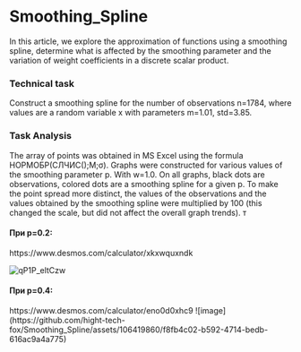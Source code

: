 # Smoothing_Spline
In this article, we explore the approximation of functions using a smoothing spline, determine what is affected by the smoothing parameter and the variation of weight coefficients in a discrete scalar product.

<h3>Technical task</h3>
Construct a smoothing spline for the number of observations n=1784, where values are a random variable x with parameters m=1.01, std=3.85.
<h3>Task Analysis</h3>

The array of points was obtained in MS Excel using the formula НОРМОБР(СЛЧИС();M;σ).
Graphs were constructed for various values of the smoothing parameter p. With w=1.0.
On all graphs, black dots are observations, colored dots are a smoothing spline for a given p. To make the point spread more distinct, the values of the observations and the values obtained by the smoothing spline were multiplied by 100 (this changed the scale, but did not affect the overall
graph trends).
т
<h4>При p=0.2:</h4>
https://www.desmos.com/calculator/xkxwquxndk

![qP1P_eltCzw](https://github.com/hight-tech-fox/Smoothing_Spline/assets/106419860/278b4bbb-1b30-4454-b8e7-22028737590e)
<h4>При p=0.4:</h4>
https://www.desmos.com/calculator/eno0d0xhc9
![image](https://github.com/hight-tech-fox/Smoothing_Spline/assets/106419860/f8fb4c02-b592-4714-bedb-616ac9a4a775)

